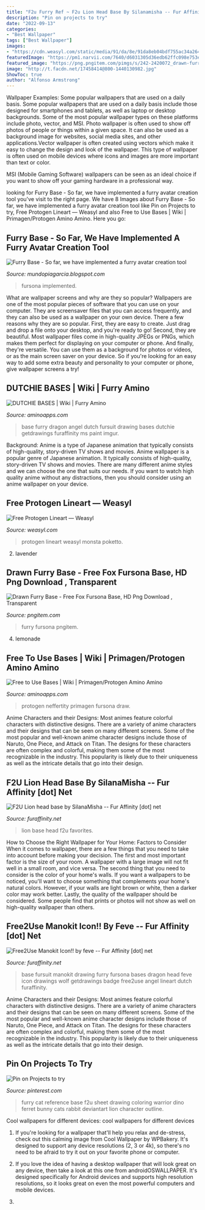 ```yaml
---
title: "F2u Furry Ref ~ F2u Lion Head Base By Silanamisha -- Fur Affinity [dot] Net"
description: "Pin on projects to try"
date: "2022-09-13"
categories:
- "Best Wallpaper"
tags: ["Best Wallpaper"]
images:
- "https://cdn.weasyl.com/static/media/91/da/8e/91da8eb04bdf755ac34a264569344ff64f6ed246f73a4ee553b10c9a05ee90b0.png"
featuredImage: "https://pm1.narvii.com/7640/d6031305d36edb62ffc098e753e47bf017f95fbfr1-2048-1769v2_hq.jpg"
featured_image: "https://png.pngitem.com/pimgs/s/242-2420072_drawn-furry-base-free-fox-fursona-base-hd.png"
image: "http://t.facdn.net/17458414@800-1440130982.jpg"
ShowToc: true
author: "Alfonso Armstrong"
---
```



Wallpaper Examples: Some popular wallpapers that are used on a daily basis.
Some popular wallpapers that are used on a daily basis include those designed for smartphones and tablets, as well as laptop or desktop backgrounds. Some of the most popular wallpaper types on these platforms include photo, vector, and MSI. 
Photo wallpaper is often used to show off photos of people or things within a given space. It can also be used as a background image for websites, social media sites, and other applications.Vector wallpaper is often created using vectors which make it easy to change the design and look of the wallpaper. This type of wallpaper is often used on mobile devices where icons and images are more important than text or color. 

MSI (Mobile Gaming Software) wallpapers can be seen as an ideal choice if you want to show off your gaming hardware in a professional way.

	

		
looking for Furry Base - So far, we have implemented a furry avatar creation tool you've visit to the right page. We have 8 Images about Furry Base - So far, we have implemented a furry avatar creation tool like Pin on Projects to try, Free Protogen Lineart — Weasyl and also Free to Use Bases | Wiki | Primagen/Protogen Amino Amino. Here you go:
		
    
## Furry Base - So Far, We Have Implemented A Furry Avatar Creation Tool

<img loading=lazy src="https://lh3.googleusercontent.com/proxy/bFZK3xBjvevffkXHIzxyI5ChOpWixdzb3lx-0_eYOR9kHa7-5Fq_txJ9OAlglTr3729YkJeE_erTwDB208Mbm34nGyXralaNgTdLRPmCS5woSyxpOk1me9o6uOcc4snigDFU1inir94cpxOVJQ=w1200-h630-p-k-no-nu" onerror="this.onerror=null;this.src='https://tse4.mm.bing.net/th?id=OIP._ZgRDbr-pd8JDlRmchokWgHaEr&amp;pid=15.1';" alt="Furry Base - So far, we have implemented a furry avatar creation tool">

_Source: mundopiagarcia.blogspot.com_

>fursona implemented. 

	

What are wallpaper screens and why are they so popular?
Wallpapers are one of the most popular pieces of software that you can use on your computer. They are screensaver files that you can access frequently, and they can also be used as a wallpaper on your own device. There a few reasons why they are so popular. First, they are easy to create. Just drag and drop a file onto your desktop, and you're ready to go! Second, they are beautiful. Most wallpaper files come in high-quality JPEGs or PNGs, which makes them perfect for displaying on your computer or phone. And finally, they're versatile. You can use them as a background for photos or videos, or as the main screen saver on your device. So if you're looking for an easy way to add some extra beauty and personality to your computer or phone, give wallpaper screens a try!

    
## DUTCHIE BASES | Wiki | Furry Amino

<img loading=lazy src="https://pm1.narvii.com/7640/d6031305d36edb62ffc098e753e47bf017f95fbfr1-2048-1769v2_hq.jpg" onerror="this.onerror=null;this.src='https://tse4.mm.bing.net/th?id=OIP.Z6jg1ducfMpOK3xjjqHcgAHaGZ&amp;pid=15.1';" alt="DUTCHIE BASES | Wiki | Furry Amino">

_Source: aminoapps.com_

>base furry dragon angel dutch fursuit drawing bases dutchie getdrawings furaffinity ms paint imgur. 

	

Background: Anime is a type of Japanese animation that typically consists of high-quality, story-driven TV shows and movies.
Anime wallpaper is a popular genre of Japanese animation. It typically consists of high-quality, story-driven TV shows and movies. There are many different anime styles and we can choose the one that suits our needs. If you want to watch high quality anime without any distractions, then you should consider using an anime wallpaper on your device.

    
## Free Protogen Lineart — Weasyl

<img loading=lazy src="https://cdn.weasyl.com/static/media/91/da/8e/91da8eb04bdf755ac34a264569344ff64f6ed246f73a4ee553b10c9a05ee90b0.png" onerror="this.onerror=null;this.src='https://tse3.mm.bing.net/th?id=OIP.BcOrpaYFf-S-FlNsCcqLjAHaLm&amp;pid=15.1';" alt="Free Protogen Lineart — Weasyl">

_Source: weasyl.com_

>protogen lineart weasyl monsta poketto. 

	

2. lavender 

    
## Drawn Furry Base - Free Fox Fursona Base, HD Png Download , Transparent

<img loading=lazy src="https://png.pngitem.com/pimgs/s/242-2420072_drawn-furry-base-free-fox-fursona-base-hd.png" onerror="this.onerror=null;this.src='https://tse3.mm.bing.net/th?id=OIP.tmfSU8HQiYbTUZFO0cATJQHaEW&amp;pid=15.1';" alt="Drawn Furry Base - Free Fox Fursona Base, HD Png Download , Transparent">

_Source: pngitem.com_

>furry fursona pngitem. 

	

4. lemonade 

    
## Free To Use Bases | Wiki | Primagen/Protogen Amino Amino

<img loading=lazy src="https://pm1.narvii.com/7588/d01ef49c4d46a9590f7ad3a8239d2b71fcc5e453r1-1105-723v2_hq.jpg" onerror="this.onerror=null;this.src='https://tse2.mm.bing.net/th?id=OIP.OPjkmv7bT5Zr8rdG1RUOrQHaE2&amp;pid=15.1';" alt="Free to Use Bases | Wiki | Primagen/Protogen Amino Amino">

_Source: aminoapps.com_

>protogen neffertity primagen fursona draw. 

	

Anime Characters and their Designs: Most animes feature colorful characters with distinctive designs.
There are a variety of anime characters and their designs that can be seen on many different screens. Some of the most popular and well-known anime character designs include those of Naruto, One Piece, and Attack on Titan. The designs for these characters are often complex and colorful, making them some of the most recognizable in the industry. This popularity is likely due to their uniqueness as well as the intricate details that go into their design.

    
## F2U Lion Head Base By SilanaMisha -- Fur Affinity [dot] Net

<img loading=lazy src="http://t.facdn.net/19257287@800-1456893265.jpg" onerror="this.onerror=null;this.src='https://tse4.mm.bing.net/th?id=OIP.BnwYQ4nG9kmdwg4_SzqvJgHaI2&amp;pid=15.1';" alt="F2U Lion head base by SilanaMisha -- Fur Affinity [dot] net">

_Source: furaffinity.net_

>lion base head f2u favorites. 

	

How to Choose the Right Wallpaper for Your Home: Factors to Consider
When it comes to wallpaper, there are a few things that you need to take into account before making your decision. The first and most important factor is the size of your room. A wallpaper with a large image will not fit well in a small room, and vice versa. 
The second thing that you need to consider is the color of your home's walls. If you want a wallpapers to be noticed, you'll want to choose something that complements your home's natural colors. However, if your walls are light brown or white, then a darker color may work better. 
Lastly, the quality of the wallpaper should be considered. Some people find that prints or photos will not show as well on high-quality wallpaper than others.

    
## Free2Use Manokit Icon!! By Feve -- Fur Affinity [dot] Net

<img loading=lazy src="http://t.facdn.net/17458414@800-1440130982.jpg" onerror="this.onerror=null;this.src='https://tse1.mm.bing.net/th?id=OIP._gmUo_MvYApKd0M03rC9bgHaHa&amp;pid=15.1';" alt="Free2Use Manokit Icon!! by feve -- Fur Affinity [dot] net">

_Source: furaffinity.net_

>base fursuit manokit drawing furry fursona bases dragon head feve icon drawings wolf getdrawings badge free2use angel lineart dutch furaffinity. 

	

Anime Characters and their Designs: Most animes feature colorful characters with distinctive designs.
There are a variety of anime characters and their designs that can be seen on many different screens. Some of the most popular and well-known anime character designs include those of Naruto, One Piece, and Attack on Titan. The designs for these characters are often complex and colorful, making them some of the most recognizable in the industry. This popularity is likely due to their uniqueness as well as the intricate details that go into their design.

    
## Pin On Projects To Try

<img loading=lazy src="https://i.pinimg.com/originals/31/10/5c/31105c0723162a09d149a05f22894ec3.png" onerror="this.onerror=null;this.src='https://tse2.mm.bing.net/th?id=OIP.Y9IL9CNP0Oi9uco-IvPy0AAAAA&amp;pid=15.1';" alt="Pin on Projects to try">

_Source: pinterest.com_

>furry cat reference base f2u sheet drawing coloring warrior dino ferret bunny cats rabbit deviantart lion character outline. 

	

Cool wallpapers for different devices:
cool wallpapers for different devices 

1. If you're looking for a wallpaper that'll help you relax and de-stress, check out this calming image from Cool Wallpaper by WPBakery. It's designed to support any device resolutions (2, 3 or 4k), so there's no need to be afraid to try it out on your favorite phone or computer.

2. If you love the idea of having a desktop wallpaper that will look great on any device, then take a look at this one from androidOSWALLPAPER. It's designed specifically for Android devices and supports high resolution resolutions, so it looks great on even the most powerful computers and mobile devices.

3.

